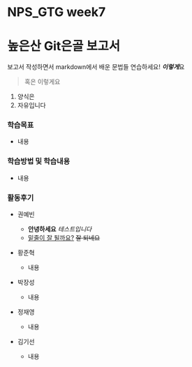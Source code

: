 # NPS_GTG week7

# 높은산 Git은골 보고서

보고서 작성하면서 markdown에서 배운 문법들 연습하세요! ***이렇게***요 

>  혹은 이렇게요
1. 양식은
2. 자유입니다

### 학습목표

- 내용

### 학습방법 및 학습내용

- 내용

### 활동후기

* 권예빈
  * **안녕하세요** _테스트입니다_ <br>
  * <u>밑줄이 잘 될까요?</u> ~~잘 되네요~~
* 황준혁
  * 내용
* 박장성
  * 내용
* 정재영
  * 내용

* 김기선
  * 내용 